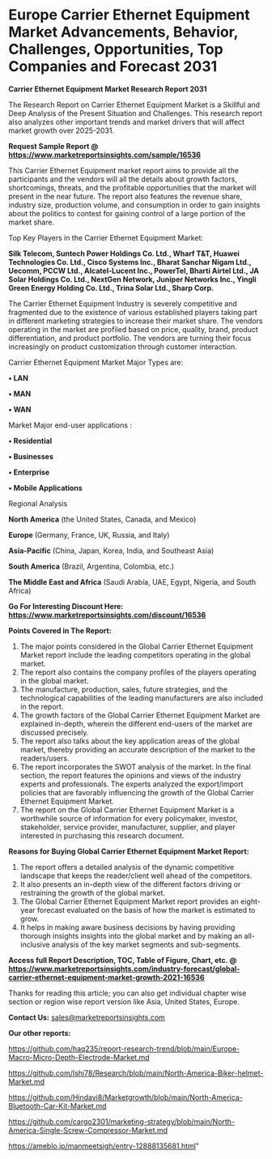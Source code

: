 # Europe Carrier Ethernet Equipment Market Advancements, Behavior, Challenges, Opportunities, Top Companies and Forecast 2031

<strong>Carrier Ethernet Equipment Market Research Report 2031</strong>

The Research Report on Carrier Ethernet Equipment Market is a Skillful and Deep Analysis of the Present Situation and Challenges. This research report also analyzes other important trends and market drivers that will affect market growth over 2025-2031.

<strong>Request Sample Report @ <a href=https://www.marketreportsinsights.com/sample/16536>https://www.marketreportsinsights.com/sample/16536</a></strong>

This Carrier Ethernet Equipment market report aims to provide all the participants and the vendors will all the details about growth factors, shortcomings, threats, and the profitable opportunities that the market will present in the near future. The report also features the revenue share, industry size, production volume, and consumption in order to gain insights about the politics to contest for gaining control of a large portion of the market share.

Top Key Players in the Carrier Ethernet Equipment Market:

<strong>Silk Telecom, Suntech Power Holdings Co. Ltd., Wharf T&T, Huawei Technologies Co. Ltd., Cisco Systems Inc., Bharat Sanchar Nigam Ltd., Uecomm, PCCW Ltd., Alcatel-Lucent Inc., PowerTel, Bharti Airtel Ltd., JA Solar Holdings Co. Ltd., NextGen Network, Juniper Networks Inc., Yingli Green Energy Holding Co. Ltd., Trina Solar Ltd., Sharp Corp.</strong>

The Carrier Ethernet Equipment Industry is severely competitive and fragmented due to the existence of various established players taking part in different marketing strategies to increase their market share. The vendors operating in the market are profiled based on price, quality, brand, product differentiation, and product portfolio. The vendors are turning their focus increasingly on product customization through customer interaction.

Carrier Ethernet Equipment Market Major Types are:

<strong>• LAN

• MAN

• WAN</strong>

Market Major end-user applications :

<strong>• Residential

• Businesses

• Enterprise

• Mobile Applications</strong>

Regional Analysis

</u><strong><b>North America</b></strong> (the United States, Canada, and Mexico)

<strong><b>Europe </b></strong>(Germany, France, UK, Russia, and Italy)

<strong><b>Asia-Pacific</b></strong> (China, Japan, Korea, India, and Southeast Asia)

<strong><b>South America</b></strong> (Brazil, Argentina, Colombia, etc.)

<strong><b>The Middle East and Africa</b></strong> (Saudi Arabia, UAE, Egypt, Nigeria, and South Africa)

<strong>Go For Interesting Discount Here: <a href=https://www.marketreportsinsights.com/discount/16536>https://www.marketreportsinsights.com/discount/16536</a></strong>

<strong>Points Covered in The Report:</strong>
<ol>
  <li>The major points considered in the Global Carrier Ethernet Equipment Market report include the leading competitors operating in the global market.</li>
  <li>The report also contains the company profiles of the players operating in the global market.</li>
  <li>The manufacture, production, sales, future strategies, and the technological capabilities of the leading manufacturers are also included in the report.</li>
  <li>The growth factors of the Global Carrier Ethernet Equipment Market are explained in-depth, wherein the different end-users of the market are discussed precisely.</li>
  <li>The report also talks about the key application areas of the global market, thereby providing an accurate description of the market to the readers/users.</li>
  <li>The report incorporates the SWOT analysis of the market. In the final section, the report features the opinions and views of the industry experts and professionals. The experts analyzed the export/import policies that are favorably influencing the growth of the Global Carrier Ethernet Equipment Market.</li>
  <li>The report on the Global Carrier Ethernet Equipment Market is a worthwhile source of information for every policymaker, investor, stakeholder, service provider, manufacturer, supplier, and player interested in purchasing this research document.</li>
</ol>
<strong>Reasons for Buying Global Carrier Ethernet Equipment Market Report:</strong>

<ol>
  <li>The report offers a detailed analysis of the dynamic competitive landscape that keeps the reader/client well ahead of the competitors.</li>
  <li>It also presents an in-depth view of the different factors driving or restraining the growth of the global market.</li>
  <li>The Global Carrier Ethernet Equipment Market report provides an eight-year forecast evaluated on the basis of how the market is estimated to grow.</li>
  <li>It helps in making aware business decisions by having providing thorough insights insights into the global market and by making an all-inclusive analysis of the key market segments and sub-segments.</li>
</ol>
<strong>Access full Report Description, TOC, Table of Figure, Chart, etc. @ <a href=https://www.marketreportsinsights.com/industry-forecast/global-carrier-ethernet-equipment-market-growth-2021-16536>https://www.marketreportsinsights.com/industry-forecast/global-carrier-ethernet-equipment-market-growth-2021-16536</a></strong>


Thanks for reading this article; you can also get individual chapter wise section or region wise report version like Asia, United States, Europe.

<strong>Contact Us:</strong>
sales@marketreportsinsights.com

<strong>Our other reports:</strong>

<a href=https://github.com/haq235/report-research-trend/blob/main/Europe-Macro-Micro-Depth-Electrode-Market.md>https://github.com/haq235/report-research-trend/blob/main/Europe-Macro-Micro-Depth-Electrode-Market.md</a>

<a href=https://github.com/Ishi78/Research/blob/main/North-America-Biker-helmet-Market.md>https://github.com/Ishi78/Research/blob/main/North-America-Biker-helmet-Market.md</a>

<a href=https://github.com/Hindavi8/Marketgrowth/blob/main/North-America-Bluetooth-Car-Kit-Market.md>https://github.com/Hindavi8/Marketgrowth/blob/main/North-America-Bluetooth-Car-Kit-Market.md</a>

<a href=https://github.com/cargo2301/marketing-strategy/blob/main/North-America-Single-Screw-Compressor-Market.md>https://github.com/cargo2301/marketing-strategy/blob/main/North-America-Single-Screw-Compressor-Market.md</a>

<a href=https://ameblo.jp/manmeetsigh/entry-12888135681.html>https://ameblo.jp/manmeetsigh/entry-12888135681.html</a>"
